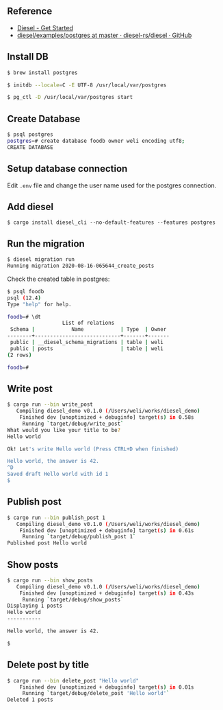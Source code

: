 ## Reference

* [Diesel - Get Started](http://diesel.rs/guides/getting-started/)
* [diesel/examples/postgres at master · diesel-rs/diesel · GitHub](https://github.com/diesel-rs/diesel/tree/master/examples/postgres)

## Install DB

```bash
$ brew install postgres
```

```bash
$ initdb --locale=C -E UTF-8 /usr/local/var/postgres
```

```bash
$ pg_ctl -D /usr/local/var/postgres start
```

## Create Database

```bash
$ psql postgres
postgres=# create database foodb owner weli encoding utf8;
CREATE DATABASE
```

## Setup database connection

Edit `.env` file and change the user name used for the postgres connection. 

## Add diesel

```
$ cargo install diesel_cli --no-default-features --features postgres
```

## Run the migration

```bash
$ diesel migration run
Running migration 2020-08-16-065644_create_posts
```

Check the created table in postgres:

```bash
$ psql foodb                                                                                                                                                                                                                    15:51:35
psql (12.4)
Type "help" for help.

foodb=# \dt
                  List of relations
 Schema |            Name            | Type  | Owner 
--------+----------------------------+-------+-------
 public | __diesel_schema_migrations | table | weli
 public | posts                      | table | weli
(2 rows)

foodb=# 
```

## Write post

```bash
$ cargo run --bin write_post                                                                                                                                                                                                    15:29:32
   Compiling diesel_demo v0.1.0 (/Users/weli/works/diesel_demo)
    Finished dev [unoptimized + debuginfo] target(s) in 0.58s
     Running `target/debug/write_post`
What would you like your title to be?
Hello world

Ok! Let's write Hello world (Press CTRL+D when finished)

Hello world, the answer is 42.
^D
Saved draft Hello world with id 1
$
```

## Publish post

```bash
$ cargo run --bin publish_post 1                                                                                                                                                                                               15:41:25
   Compiling diesel_demo v0.1.0 (/Users/weli/works/diesel_demo)
    Finished dev [unoptimized + debuginfo] target(s) in 0.61s
     Running `target/debug/publish_post 1`
Published post Hello world
```

## Show posts
 
```bash
$ cargo run --bin show_posts                                                                                                                                                                                                    15:43:48
   Compiling diesel_demo v0.1.0 (/Users/weli/works/diesel_demo)
    Finished dev [unoptimized + debuginfo] target(s) in 0.43s
     Running `target/debug/show_posts`
Displaying 1 posts
Hello world
-----------

Hello world, the answer is 42.

$                                       
```

## Delete post by title

```bash
$ cargo run --bin delete_post "Hello world"                                                                                                                                                                                     15:44:59
    Finished dev [unoptimized + debuginfo] target(s) in 0.01s
     Running `target/debug/delete_post 'Hello world'`
Deleted 1 posts
```